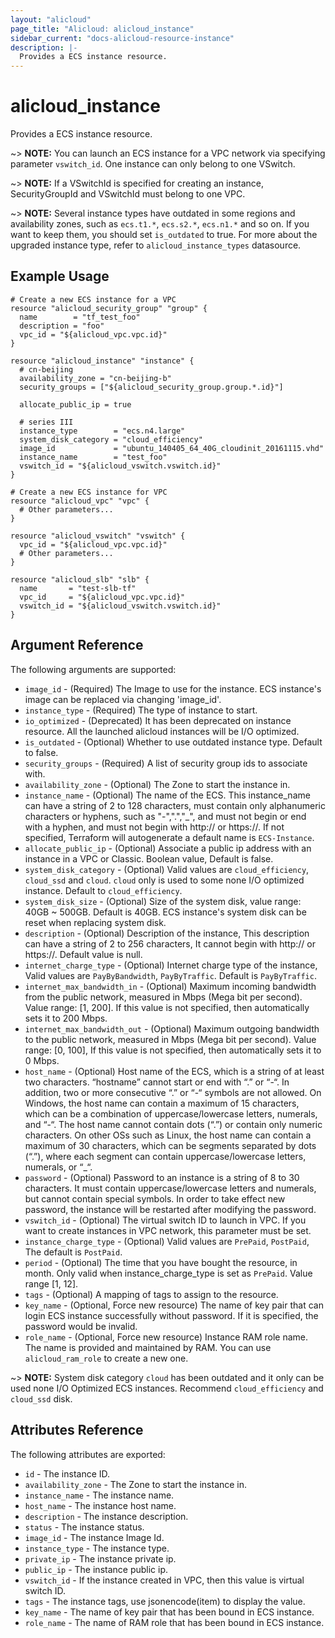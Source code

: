 ```yaml
---
layout: "alicloud"
page_title: "Alicloud: alicloud_instance"
sidebar_current: "docs-alicloud-resource-instance"
description: |-
  Provides a ECS instance resource.
---
```


# alicloud\_instance

Provides a ECS instance resource.

~> **NOTE:** You can launch an ECS instance for a VPC network via specifying parameter `vswitch_id`. One instance can only belong to one VSwitch.

~> **NOTE:** If a VSwitchId is specified for creating an instance, SecurityGroupId and VSwitchId must belong to one VPC.

~> **NOTE:** Several instance types have outdated in some regions and availability zones, such as `ecs.t1.*`, `ecs.s2.*`, `ecs.n1.*` and so on. If you want to keep them, you should set `is_outdated` to true. For more about the upgraded instance type, refer to `alicloud_instance_types` datasource.

## Example Usage

```
# Create a new ECS instance for a VPC
resource "alicloud_security_group" "group" {
  name        = "tf_test_foo"
  description = "foo"
  vpc_id = "${alicloud_vpc.vpc.id}"
}

resource "alicloud_instance" "instance" {
  # cn-beijing
  availability_zone = "cn-beijing-b"
  security_groups = ["${alicloud_security_group.group.*.id}"]

  allocate_public_ip = true

  # series III
  instance_type        = "ecs.n4.large"
  system_disk_category = "cloud_efficiency"
  image_id             = "ubuntu_140405_64_40G_cloudinit_20161115.vhd"
  instance_name        = "test_foo"
  vswitch_id = "${alicloud_vswitch.vswitch.id}"
}

# Create a new ECS instance for VPC
resource "alicloud_vpc" "vpc" {
  # Other parameters...
}

resource "alicloud_vswitch" "vswitch" {
  vpc_id = "${alicloud_vpc.vpc.id}"
  # Other parameters...
}

resource "alicloud_slb" "slb" {
  name       = "test-slb-tf"
  vpc_id     = "${alicloud_vpc.vpc.id}"
  vswitch_id = "${alicloud_vswitch.vswitch.id}"
}
```

## Argument Reference

The following arguments are supported:

* `image_id` - (Required) The Image to use for the instance. ECS instance's image can be replaced via changing 'image_id'.
* `instance_type` - (Required) The type of instance to start.
* `io_optimized` - (Deprecated) It has been deprecated on instance resource. All the launched alicloud instances will be I/O optimized.
* `is_outdated` - (Optional) Whether to use outdated instance type. Default to false.
* `security_groups` - (Required)  A list of security group ids to associate with.
* `availability_zone` - (Optional) The Zone to start the instance in.
* `instance_name` - (Optional) The name of the ECS. This instance_name can have a string of 2 to 128 characters, must contain only alphanumeric characters or hyphens, such as "-",".","_", and must not begin or end with a hyphen, and must not begin with http:// or https://. If not specified, 
Terraform will autogenerate a default name is `ECS-Instance`.
* `allocate_public_ip` - (Optional) Associate a public ip address with an instance in a VPC or Classic. Boolean value, Default is false.
* `system_disk_category` - (Optional) Valid values are `cloud_efficiency`, `cloud_ssd` and `cloud`. `cloud` only is used to some none I/O optimized instance. Default to `cloud_efficiency`.
* `system_disk_size` - (Optional) Size of the system disk, value range: 40GB ~ 500GB. Default is 40GB. ECS instance's system disk can be reset when replacing system disk.
* `description` - (Optional) Description of the instance, This description can have a string of 2 to 256 characters, It cannot begin with http:// or https://. Default value is null.
* `internet_charge_type` - (Optional) Internet charge type of the instance, Valid values are `PayByBandwidth`, `PayByTraffic`. Default is `PayByTraffic`.
* `internet_max_bandwidth_in` - (Optional) Maximum incoming bandwidth from the public network, measured in Mbps (Mega bit per second). Value range: [1, 200]. If this value is not specified, then automatically sets it to 200 Mbps.
* `internet_max_bandwidth_out` - (Optional) Maximum outgoing bandwidth to the public network, measured in Mbps (Mega bit per second). Value range:  [0, 100], If this value is not specified, then automatically sets it to 0 Mbps.
* `host_name` - (Optional) Host name of the ECS, which is a string of at least two characters. “hostname” cannot start or end with “.” or “-“. In addition, two or more consecutive “.” or “-“ symbols are not allowed. On Windows, the host name can contain a maximum of 15 characters, which can be a combination of uppercase/lowercase letters, numerals, and “-“. The host name cannot contain dots (“.”) or contain only numeric characters.
On other OSs such as Linux, the host name can contain a maximum of 30 characters, which can be segments separated by dots (“.”), where each segment can contain uppercase/lowercase letters, numerals, or “_“.
* `password` - (Optional) Password to an instance is a string of 8 to 30 characters. It must contain uppercase/lowercase letters and numerals, but cannot contain special symbols. In order to take effect new password, the instance will be restarted after modifying the password.
* `vswitch_id` - (Optional) The virtual switch ID to launch in VPC. If you want to create instances in VPC network, this parameter must be set.
* `instance_charge_type` - (Optional) Valid values are `PrePaid`, `PostPaid`, The default is `PostPaid`.
* `period` - (Optional) The time that you have bought the resource, in month. Only valid when instance_charge_type is set as `PrePaid`. Value range [1, 12].
* `tags` - (Optional) A mapping of tags to assign to the resource.
* `key_name` - (Optional, Force new resource) The name of key pair that can login ECS instance successfully without password. If it is specified, the password would be invalid.
* `role_name` - (Optional, Force new resource) Instance RAM role name. The name is provided and maintained by RAM. You can use `alicloud_ram_role` to create a new one.

~> **NOTE:** System disk category `cloud` has been outdated and it only can be used none I/O Optimized ECS instances. Recommend `cloud_efficiency` and `cloud_ssd` disk.

## Attributes Reference

The following attributes are exported:

* `id` - The instance ID.
* `availability_zone` - The Zone to start the instance in.
* `instance_name` - The instance name.
* `host_name` - The instance host name.
* `description` - The instance description.
* `status` - The instance status.
* `image_id` - The instance Image Id.
* `instance_type` - The instance type.
* `private_ip` - The instance private ip.
* `public_ip` - The instance public ip.
* `vswitch_id` - If the instance created in VPC, then this value is  virtual switch ID.
* `tags` - The instance tags, use jsonencode(item) to display the value.
* `key_name` - The name of key pair that has been bound in ECS instance.
* `role_name` - The name of RAM role that has been bound in ECS instance.